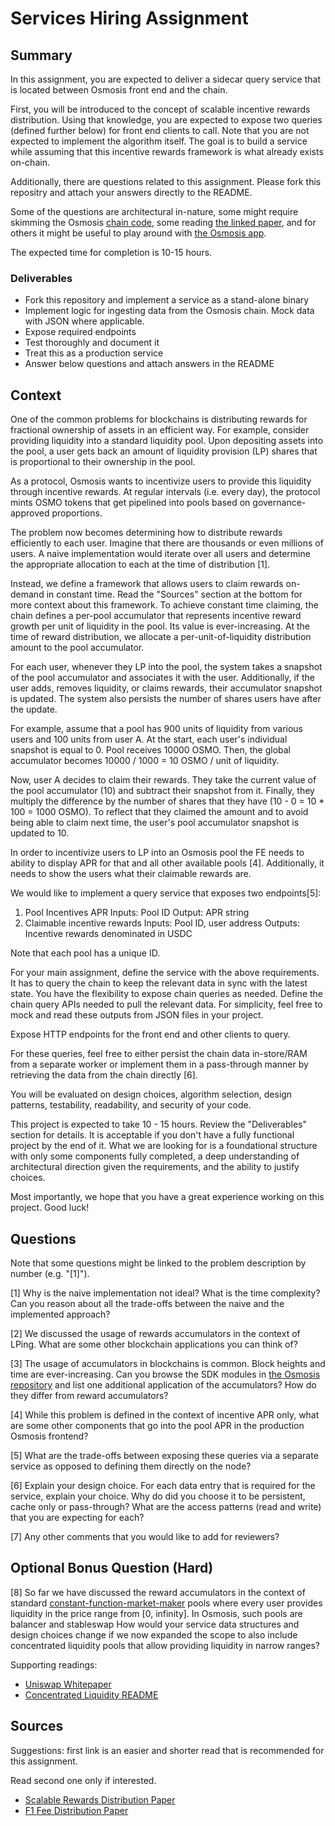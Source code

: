 # Services Hiring Assignment

## Summary

In this assignment, you are expected to deliver a sidecar query service that is located between Osmosis front end and the chain.

First, you will be introduced to the concept of scalable incentive rewards distribution. Using that knowledge, you are expected to expose two queries (defined further below) for front end clients to call. Note that you are not expected to implement the algorithm itself. The goal is to build a service while assuming that this incentive rewards framework is what already exists on-chain.

Additionally, there are questions related to this assignment. Please fork this repositry and attach your answers directly to the README.

Some of the questions are architectural in-nature, some might require skimming the Osmosis [chain code](https://github.com/osmosis-labs/osmosis), some reading [the linked paper](https://uploads-ssl.webflow.com/5ad71ffeb79acc67c8bcdaba/5ad8d1193a40977462982470_scalable-reward-distribution-paper.pdf), and for others it might be useful to play around with [the Osmosis app](https://app.osmosis.zone/?from=ATOM&to=OSMO).

The expected time for completion is 10-15 hours.

### Deliverables

- Fork this repository and implement a service as a stand-alone binary
- Implement logic for ingesting data from the Osmosis chain. Mock data with JSON where applicable.
- Expose required endpoints
- Test thoroughly and document it
- Treat this as a production service
- Answer below questions and attach answers in the README

## Context

One of the common problems for blockchains is distributing rewards for fractional ownership of assets in an efficient way. For example, consider providing liquidity into a standard liquidity pool. Upon depositing assets into the pool, a user gets back an amount of liquidity provision (LP) shares that is proportional to their ownership in the pool.

As a protocol, Osmosis wants to incentivize users to provide this liquidity through incentive rewards. At regular intervals (i.e. every day), the protocol mints OSMO tokens that get pipelined into pools based on governance-approved proportions.

The problem now becomes determining how to distribute rewards efficiently to each user. Imagine that there are thousands or even millions of users. A naive implementation would iterate over all users and determine the appropriate allocation to each at the time of distribution [1]. 

Instead, we define a framework that allows users to claim rewards on-demand in constant time. Read the "Sources" section at the bottom for more context about this framework. To achieve constant time claiming, the chain defines a per-pool accumulator that represents incentive reward growth per unit of liquidity in the pool. Its value is ever-increasing. At the time of reward distribution, we allocate a per-unit-of-liquidity distribution amount to the pool accumulator.

For each user, whenever they LP into the pool, the system takes a snapshot of the pool accumulator and associates it with the user. Additionally, if the user adds, removes liquidity, or claims rewards, their accumulator snapshot is updated. The system also persists the number of shares users have after the update.

For example, assume that a pool has 900 units of liquidity from various users and 100 units from user A. At the start, each user's individual snapshot is equal to 0. Pool receives 10000 OSMO. Then, the global accumulator becomes 10000 / 1000 = 10 OSMO / unit of liquidity.

Now, user A decides to claim their rewards. They take the current value of the pool accumulator (10) and subtract their snapshot from it. Finally, they multiply the difference by the number of shares that they have (10 - 0 = 10 * 100 = 1000 OSMO). To reflect that they claimed the amount and to avoid being able to claim next time, the user's pool accumulator snapshot is updated to 10.

In order to incentivize users to LP into an Osmosis pool the FE needs to ability to display APR for that and all other available pools [4]. Additionally, it needs to show the users what their claimable rewards are.

We would like to implement a query service that exposes two endpoints[5]:
1. Pool Incentives APR
 Inputs: Pool ID
 Output: APR string
1. Claimable incentive rewards
 Inputs: Pool ID, user address
 Outputs: Incentive rewards denominated in USDC

Note that each pool has a unique ID.
 
For your main assignment, define the service with the above requirements. It has to query the chain to keep the relevant data in sync with the latest state. You have the flexibility to expose chain queries as needed. Define the chain query APIs needed to pull the relevant data. For simplicity, feel free to mock and read these outputs from JSON files in your project.

Expose HTTP endpoints for the front end and other clients to query.

For these queries, feel free to either persist the chain data in-store/RAM from a separate worker or implement them in a pass-through manner by retrieving the data from the chain directly [6].

You will be evaluated on design choices, algorithm selection, design patterns, testability, readability, and security of your code.

This project is expected to take 10 - 15 hours. Review the "Deliverables" section for details. It is acceptable if you don't have a fully functional project by the end of it. What we are looking for is a foundational structure with only some components fully completed, a deep understanding of architectural direction given the requirements, and the ability to justify choices.

Most importantly, we hope that you have a great experience working on this project. Good luck!

## Questions

Note that some questions might be linked to the problem description by number (e.g. "[1]").

[1] Why is the naive implementation not ideal? What is the time complexity? Can you reason about all the trade-offs between the naive and the implemented approach?

[2] We discussed the usage of rewards accumulators in the context of LPing. What are some other blockchain applications you can think of?

[3] The usage of accumulators in blockchains is common. Block heights and time are ever-increasing. Can you browse the SDK modules in [the Osmosis repository](https://github.com/osmosis-labs/osmosis) and list one additional application of the accumulators? How do they differ from reward accumulators?

[4] While this problem is defined in the context of incentive APR only, what are some other components that go into the pool APR in the production Osmosis frontend?

[5] What are the trade-offs between exposing these queries via a separate service as opposed to defining them directly on the node?

[6] Explain your design choice. For each data entry that is required for the service, explain your choice. Why do did you choose it to be persistent, cache only or pass-through? What are the access patterns (read and write) that you are expecting for each?

[7] Any other comments that you would like to add for reviewers?

## Optional Bonus Question (Hard)

[8] So far we have discussed the reward accumulators in the context of standard [constant-function-market-maker](https://en.wikipedia.org/wiki/Constant_function_market_maker) pools where every user provides liquidity in the price range from [0, infinity]. In Osmosis, such pools are balancer and stableswap How would your service data structures and design choices change if we now expanded the scope to also include concentrated liquidity pools that allow providing liquidity in narrow ranges?

Supporting readings:
- [Uniswap Whitepaper](https://uniswap.org/whitepaper-v3.pdf)
- [Concentrated Liquidity README](https://github.com/osmosis-labs/osmosis/blob/main/x/concentrated-liquidity/README.md)

## Sources

Suggestions: first link is an easier and shorter read that is recommended for this assignment.

Read second one only if interested.

- [Scalable Rewards Distribution Paper](https://uploads-ssl.webflow.com/5ad71ffeb79acc67c8bcdaba/5ad8d1193a40977462982470_scalable-reward-distribution-paper.pdf)
- [F1 Fee Distribution Paper]( https://drops.dagstuhl.de/opus/volltexte/2020/11974/pdf/OASIcs-Tokenomics-2019-10.pdf)




